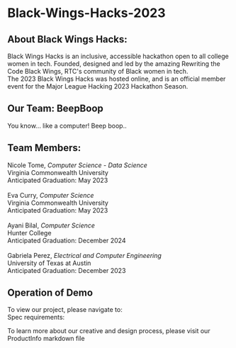 # Black-Wings-Hacks-2023
<h2>About Black Wings Hacks:</h2>
Black Wings Hacks is an inclusive, accessible hackathon open to all college women in tech. Founded, designed and led by the amazing Rewriting the Code Black Wings, RTC's community of Black women in tech. <br>
The 2023 Black Wings Hacks was hosted online, and is an official member event for the Major League Hacking 2023 Hackathon Season. <br>



<h2>Our Team: BeepBoop </h2>
You know... like a computer! Beep boop.. <br>

<h2>Team Members:</h2>
Nicole Tome, <i>Computer Science - Data Science</i> <br>
Virginia Commonwealth University <br>
Anticipated Graduation: May 2023 <br>
<br>
Eva Curry, <i>Computer Science </i><br>
Virginia Commonwealth University <br>
Anticipated Graduation: May 2023 <br>
<br>
Ayani Bilal, <i>Computer Science</i> <br>
Hunter College<br>
Anticipated Graduation: December 2024 <br>
<br>
Gabriela Perez, <i>Electrical and Computer Engineering</i> <br>
University of Texas at Austin<br>
Anticipated Graduation: December 2023<br>


<h2>Operation of Demo</h2>
To view our project, please navigate to: <br>
Spec requirements: <br>

To learn more about our creative and design process, please visit our ProductInfo markdown file 
